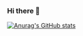 ### Hi there 👋

[![Anurag's GitHub stats](https://github-readme-stats.vercel.app/api?username=shahabbasian&count_private=true&show_icons=true)](https://github.com/anuraghazra/github-readme-stats)

<!--
**shahabbasian/shahabbasian** is a ✨ _special_ ✨ repository because its `README.md` (this file) appears on your GitHub profile.

Here are some ideas to get you started:

- 🔭 I’m currently working on ...
- 🌱 I’m currently learning ...
- 👯 I’m looking to collaborate on ...
- 🤔 I’m looking for help with ...
- 💬 Ask me about ...
- 📫 How to reach me: ...
- 😄 Pronouns: ...
- ⚡ Fun fact: ...
-->
